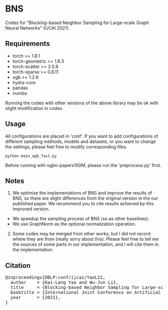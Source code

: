 # BNS
Codes for "Blocking-based Neighbor Sampling for Large-scale Graph Neural Networks" (IJCAI 2021). 

## Requirements
* torch >= 1.8.1
* torch-geometric >= 1.6.3
* torch-scatter >= 2.0.8
* torch-sparse >= 0.6.11
* ogb >= 1.2.6
* hydra-core
* pandas
* numba

Running the codes with other versions of the above library may be ok with slight modification in codes.

## Usage
All configurations are placed in 'conf'. If you want to add configurations of different sampling methods, models and datasets, or you want to change the settings, please feel free to modify corresponding files.

`
python main_ogb_fast.py
`

Before running with ogbn-papers100M, please run the 'preprocess.py' first.

## Notes
1. We optimize the implementations of BNS and improve the results of BNS, so there are slight differences from the original version in the our published paper. We recommend you to cite results achieved by this improved version.
* We speedup the sampling process of BNS (so as other baselines).
* We use GraphNorm as the optional normalization operation.
2. Some codes may be merged from other works, but I did not record where they are from (really sorry about this). Please feel free to tell me the sources of some parts in our implementation, and I will cite them in the implementation.

## Citation
<pre>
@inproceedings{DBLP:conf/ijcai/YaoL21,  
  author    = {Kai-Lang Yao and Wu-Jun Li},  
  title     = {Blocking-based Neighbor Sampling for Large-scale Graph Neural Networks},  
  booktitle = {International Joint Conference on Artificial Intelligence},  
  year      = {2021},  
}
</pre>


